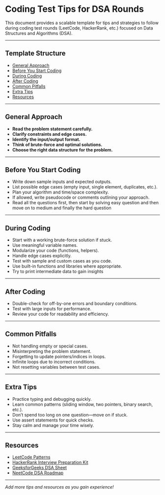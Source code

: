# Coding Test Tips for DSA Rounds

This document provides a scalable template for tips and strategies to follow during coding test rounds (LeetCode, HackerRank, etc.) focused on Data Structures and Algorithms (DSA).

---

## Template Structure

- [General Approach](#general-approach)
- [Before You Start Coding](#before-you-start-coding)
- [During Coding](#during-coding)
- [After Coding](#after-coding)
- [Common Pitfalls](#common-pitfalls)
- [Extra Tips](#extra-tips)
- [Resources](#resources)

---

## General Approach

- **Read the problem statement carefully.**
- **Clarify constraints and edge cases.**
- **Identify the input/output format.**
- **Think of brute-force and optimal solutions.**
- **Choose the right data structure for the problem.**

---

## Before You Start Coding

- Write down sample inputs and expected outputs.
- List possible edge cases (empty input, single element, duplicates, etc.).
- Plan your algorithm and time/space complexity.
- If allowed, write pseudocode or comments outlining your approach.
- Read all the questions first, then start by solving easy question and then move on to medium and finally the hard question

---

## During Coding

- Start with a working brute-force solution if stuck.
- Use meaningful variable names.
- Modularize your code (functions, helpers).
- Handle edge cases explicitly.
- Test with sample and custom cases as you code.
- Use built-in functions and libraries where appropriate.
- Try to print intermediate data to gain insights

---

## After Coding

- Double-check for off-by-one errors and boundary conditions.
- Test with large inputs for performance.
- Review your code for readability and efficiency.

---

## Common Pitfalls

- Not handling empty or special cases.
- Misinterpreting the problem statement.
- Forgetting to update pointers/indices in loops.
- Infinite loops due to incorrect conditions.
- Not resetting variables between test cases.

---

## Extra Tips

- Practice typing and debugging quickly.
- Learn common patterns (sliding window, two pointers, binary search, etc.).
- Don’t spend too long on one question—move on if stuck.
- Use assert statements for quick checks.
- Stay calm and manage your time wisely.

---

## Resources

- [LeetCode Patterns](https://leetcode.com/explore/learn/)
- [HackerRank Interview Preparation Kit](https://www.hackerrank.com/interview/interview-preparation-kit)
- [GeeksforGeeks DSA Sheet](https://www.geeksforgeeks.org/data-structure-algorithms/)
- [NeetCode DSA Roadmap](https://neetcode.io/)

---

*Add more tips and resources as you gain experience!*